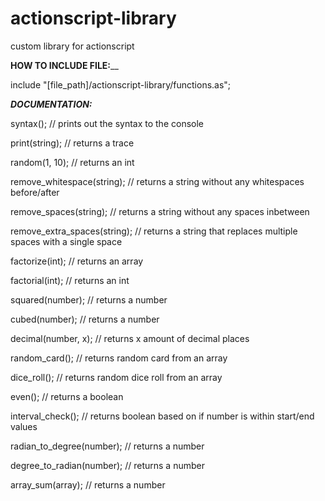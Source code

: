 # actionscript-library
custom library for actionscript

**HOW TO INCLUDE FILE:**__

include "[file_path]/actionscript-library/functions.as";


**_DOCUMENTATION:_**

syntax(); // prints out the syntax to the console

print(string); // returns a trace

random(1, 10); // returns an int

remove_whitespace(string); // returns a string without any whitespaces before/after

remove_spaces(string); // returns a string without any spaces inbetween

remove_extra_spaces(string); // returns a string that replaces multiple spaces with a single space

factorize(int); // returns an array

factorial(int); // returns an int

squared(number); // returns a number

cubed(number); // returns a number

decimal(number, x); // returns x amount of decimal places

random_card(); // returns random card from an array

dice_roll(); // returns random dice roll from an array

even(); // returns a boolean

interval_check(); // returns boolean based on if number is within start/end values

radian_to_degree(number); // returns a number

degree_to_radian(number); // returns a number

array_sum(array); // returns a number